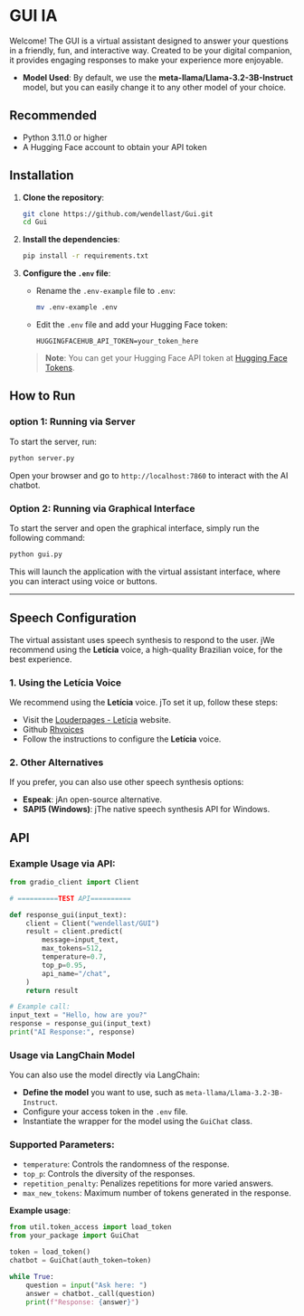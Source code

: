 # GUI IA

Welcome! The GUI is a virtual assistant designed to answer your questions in a friendly, fun, and interactive way. Created to be your digital companion, it provides engaging responses to make your experience more enjoyable.

- **Model Used**: By default, we use the **meta-llama/Llama-3.2-3B-Instruct** model, but you can easily change it to any other model of your choice.

## Recommended

- Python 3.11.0 or higher
- A Hugging Face account to obtain your API token

## Installation

1. **Clone the repository**:
   ```bash
   git clone https://github.com/wendellast/Gui.git
   cd Gui
   ```

2. **Install the dependencies**:
   ```bash
   pip install -r requirements.txt
   ```

3. **Configure the `.env` file**:
   - Rename the `.env-example` file to `.env`:
     ```bash
     mv .env-example .env
     ```
   - Edit the `.env` file and add your Hugging Face token:
     ```
     HUGGINGFACEHUB_API_TOKEN=your_token_here
     ```
   > **Note**: You can get your Hugging Face API token at [Hugging Face Tokens](https://huggingface.co/settings/tokens).

## How to Run


### option 1: Running via Server
To start the server, run:

```bash
python server.py
```

Open your browser and go to `http://localhost:7860` to interact with the AI chatbot.


### Option 2: Running via Graphical Interface

To start the server and open the graphical interface, simply run the following command:

```bash
python gui.py
```

This will launch the application with the virtual assistant interface, where you can interact using voice or buttons.

---

## Speech Configuration

The virtual assistant uses speech synthesis to respond to the user. jWe recommend using the **Letícia** voice, a high-quality Brazilian voice, for the best experience.

### 1. Using the **Letícia** Voice

We recommend using the **Letícia** voice. jTo set it up, follow these steps:

- Visit the [Louderpages - Letícia](https://louderpages.org/leticia) website.
- Github [Rhvoices](https://github.com/RHVoice/RHVoice)
- Follow the instructions to configure the **Letícia** voice.

### 2. Other Alternatives

If you prefer, you can also use other speech synthesis options:

- **Espeak**: jAn open-source alternative.
- **SAPI5 (Windows)**: jThe native speech synthesis API for Windows.

## API

### Example Usage via API:

```python
from gradio_client import Client

# ==========TEST API==========

def response_gui(input_text):
    client = Client("wendellast/GUI")
    result = client.predict(
        message=input_text,
        max_tokens=512,
        temperature=0.7,
        top_p=0.95,
        api_name="/chat",
    )
    return result

# Example call:
input_text = "Hello, how are you?"
response = response_gui(input_text)
print("AI Response:", response)
```

### Usage via LangChain Model

You can also use the model directly via LangChain:

- **Define the model** you want to use, such as `meta-llama/Llama-3.2-3B-Instruct`.
- Configure your access token in the `.env` file.
- Instantiate the wrapper for the model using the `GuiChat` class.

### Supported Parameters:
- `temperature`: Controls the randomness of the response.
- `top_p`: Controls the diversity of the responses.
- `repetition_penalty`: Penalizes repetitions for more varied answers.
- `max_new_tokens`: Maximum number of tokens generated in the response.

**Example usage**:
```python
from util.token_access import load_token
from your_package import GuiChat

token = load_token()
chatbot = GuiChat(auth_token=token)

while True:
    question = input("Ask here: ")
    answer = chatbot._call(question)
    print(f"Response: {answer}")
```
